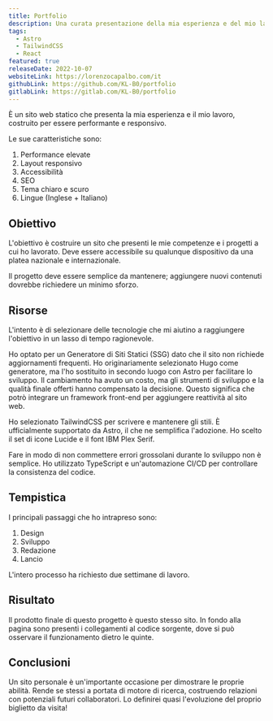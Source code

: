 ```yaml
---
title: Portfolio
description: Una curata presentazione della mia esperienza e del mio lavoro, costruita per essere resposiva e rapida da caricare
tags:
  - Astro
  - TailwindCSS
  - React
featured: true
releaseDate: 2022-10-07
websiteLink: https://lorenzocapalbo.com/it
githubLink: https://github.com/KL-B0/portfolio
gitlabLink: https://gitlab.com/KL-B0/portfolio
---
```


È un sito web statico che presenta la mia esperienza e il mio lavoro, costruito per essere performante e responsivo.

Le sue caratteristiche sono:

1. Performance elevate
2. Layout responsivo
3. Accessibilità
4. SEO
5. Tema chiaro e scuro
6. Lingue (Inglese + Italiano)

## Obiettivo

L'obiettivo è costruire un sito che presenti le mie competenze e i progetti a cui ho lavorato.
Deve essere accessibile su qualunque dispositivo da una platea nazionale e internazionale.

Il progetto deve essere semplice da mantenere; aggiungere nuovi contenuti dovrebbe richiedere un minimo sforzo.

## Risorse

L'intento è di selezionare delle tecnologie che mi aiutino a raggiungere l'obiettivo in un lasso di tempo ragionevole.

Ho optato per un Generatore di Siti Statici (SSG) dato che il sito non richiede aggiornamenti frequenti.
Ho originariamente selezionato Hugo come generatore, ma l'ho sostituito in secondo luogo con Astro per facilitare lo sviluppo.
Il cambiamento ha avuto un costo, ma gli strumenti di sviluppo e la qualità finale offerti hanno compensato la decisione.
Questo significa che potrò integrare un framework front-end per aggiungere reattività al sito web.

Ho selezionato TailwindCSS per scrivere e mantenere gli stili.
È ufficialmente supportato da Astro, il che ne semplifica l'adozione.
Ho scelto il set di icone Lucide e il font IBM Plex Serif.

Fare in modo di non commettere errori grossolani durante lo sviluppo non è semplice.
Ho utilizzato TypeScript e un'automazione CI/CD per controllare la consistenza del codice.

## Tempistica

I principali passaggi che ho intrapreso sono:

1. Design
2. Sviluppo
3. Redazione
4. Lancio

L'intero processo ha richiesto due settimane di lavoro.

## Risultato

Il prodotto finale di questo progetto è questo stesso sito.
In fondo alla pagina sono presenti i collegamenti al codice sorgente, dove si può osservare il funzionamento dietro le quinte.

## Conclusioni

Un sito personale è un'importante occasione per dimostrare le proprie abilità.
Rende se stessi a portata di motore di ricerca, costruendo relazioni con potenziali futuri collaboratori.
Lo definirei quasi l'evoluzione del proprio biglietto da visita!
